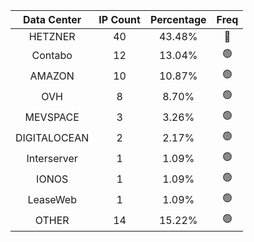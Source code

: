 | Data Center | IP Count | Percentage | Freq |
|:------------:|:--------:|:-----------:|:-----:|
| HETZNER | 40 | 43.48% | 🔴 |
| Contabo | 12 | 13.04% | 🟢 |
| AMAZON | 10 | 10.87% | 🟢 |
| OVH | 8 | 8.70% | 🟢 |
| MEVSPACE | 3 | 3.26% | 🟢 |
| DIGITALOCEAN | 2 | 2.17% | 🟢 |
| Interserver | 1 | 1.09% | 🟢 |
| IONOS | 1 | 1.09% | 🟢 |
| LeaseWeb | 1 | 1.09% | 🟢 |
| OTHER | 14 | 15.22% | 🟢 |